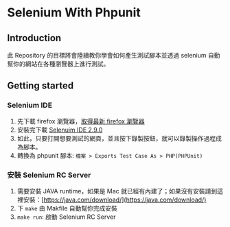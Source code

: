 # Selenium With Phpunit
## Introduction
此 Repository 的目標將會陸續教你學會如何產生測試腳本並透過 selenium 自動幫你的網站在各種瀏覽器上進行測試。

## Getting started
### Selenium IDE
1. 先下載 firefox 瀏覽器，[取得最新 firefox 瀏覽器](http://mozilla.com.tw/)
2. 安裝完下載 [Selenuim IDE 2.9.0](http://release.seleniumhq.org/selenium-ide/2.9.0/selenium-ide-2.9.0.xpi)
3. 如此，只要打開想要測試的網頁，並且按下錄製按鈕，就可以錄製操作過程成為腳本。
4. 轉換為 phpunit 腳本:
`檔案 > Exports Test Case As > PHP(PHPUnit)`

### 安裝 Selenium RC Server
1. 需要安裝 JAVA runtime，如果是 Mac 就已經有內建了；如果沒有安裝請到這裡安裝：[https://java.com/download/](https://java.com/download/)
2. 下 `make` 由 Makfile 自動幫你完成安裝
3. `make run`: 啟動 Selenium RC Server

